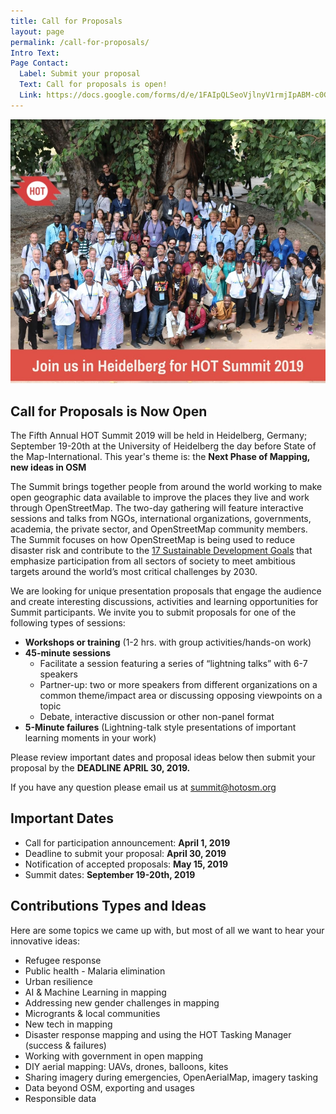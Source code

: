 ```yaml
---
title: Call for Proposals
layout: page
permalink: /call-for-proposals/
Intro Text: 
Page Contact:
  Label: Submit your proposal
  Text: Call for proposals is open!
  Link: https://docs.google.com/forms/d/e/1FAIpQLSeoVjlnyV1rmjIpABM-c0GSGx40SNqagQoEf9hU47iFVQjjRw/viewform
---
```


![](/images/call-for-proposals.jpg)

## Call for Proposals is Now Open

The Fifth Annual HOT Summit 2019 will be held in Heidelberg, Germany; September 19-20th at the University of Heidelberg the day before State of the Map-International. This year's theme is: the **Next Phase of Mapping, new ideas in OSM** 

The Summit brings together people from around the world working to make open geographic data available to improve the places they live and work through OpenStreetMap. The two-day gathering will feature interactive sessions and talks from NGOs, international organizations, governments, academia, the private sector, and OpenStreetMap community members. The Summit focuses on how OpenStreetMap is being used to reduce disaster risk and contribute to the [17 Sustainable Development Goals](https://sustainabledevelopment.un.org/?menu=1300) that emphasize participation from all sectors of society to meet ambitious targets around the world’s most critical challenges by 2030.

We are looking for unique presentation proposals that engage the audience and create interesting discussions, activities and learning opportunities for Summit participants. We invite you to submit proposals for one of the following types of sessions: 

* **Workshops or training** (1-2 hrs. with group activities/hands-on work)
* **45-minute sessions**
  * Facilitate a session featuring a series of “lightning talks” with 6-7 speakers
  * Partner-up: two or more speakers from different organizations on a common theme/impact area or discussing opposing viewpoints on a topic
  * Debate, interactive discussion or other non-panel format
* **5-Minute failures** (Lightning-talk style presentations of important learning moments in your work)

Please review important dates and proposal ideas below then submit your proposal by the **DEADLINE  APRIL  30, 2019.**

If you have any question please email us at summit@hotosm.org

## Important Dates

* Call for participation announcement: **April 1, 2019**
* Deadline to submit your proposal: **April 30, 2019**
* Notification of accepted proposals: **May 15, 2019**
* Summit dates: **September 19-20th, 2019**

## Contributions Types and Ideas

Here are some topics we came up with, but most of all we want to hear your innovative ideas:

* Refugee response 
* Public health - Malaria elimination
* Urban resilience
* AI & Machine Learning in mapping
* Addressing new gender challenges in mapping 
* Microgrants & local communities
* New tech in mapping
* Disaster response mapping and using the HOT Tasking Manager (success & failures)
* Working with government in open mapping 
* DIY aerial mapping: UAVs, drones, balloons, kites
* Sharing imagery during emergencies, OpenAerialMap, imagery tasking
* Data beyond OSM, exporting and usages
* Responsible data
